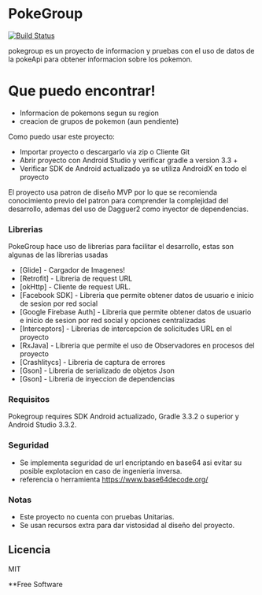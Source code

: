 # PokeGroup


[![Build Status](https://travis-ci.org/joemccann/dillinger.svg?branch=master)](https://travis-ci.org/joemccann/dillinger)

pokegroup es un proyecto de informacion y pruebas con el uso de datos de la pokeApi para obtener informacion sobre los pokemon.



# Que puedo encontrar!

  - Informacion de pokemons segun su region
  - creacion de grupos de pokemon (aun pendiente)


Como puedo usar este proyecto:
  - Importar proyecto o descargarlo via zip o Cliente Git
  - Abrir proyecto con Android Studio y verificar gradle a version 3.3 +
  - Verificar SDK de Android actualizado ya se utiliza AndroidX en todo el proyecto

El proyecto usa patron de diseño MVP por lo que se recomienda conocimiento previo del patron para comprender la complejidad del desarrollo, ademas del uso de Dagguer2 como inyector de dependencias.


### Librerias

PokeGroup hace uso de librerias para facilitar el desarrollo, estas son algunas de las librerias usadas

* [Glide] - Cargador de Imagenes!
* [Retrofit] - Libreria de request URL
* [okHttp] - Cliente de request URL.
* [Facebook SDK] - Libreria que permite obtener datos de usuario e inicio de sesion por red social
* [Google Firebase Auth] - Libreria que permite obtener datos de usuario e inicio de sesion por red social y opciones centralizadas
* [Interceptors] - Librerias de intercepcion de solicitudes URL en el proyecto
* [RxJava] - Libreria que permite el uso de Observadores en procesos del proyecto
* [Crashlitycs] - Libreria de captura de errores
* [Gson] - Libreria de serializado de objetos Json
* [Gson] - Libreria de inyeccion de dependencias



### Requisitos

Pokegroup requires SDK Android actualizado, Gradle 3.3.2 o superior y Android Studio 3.3.2.


### Seguridad
* Se implementa seguridad de url encriptando en base64 asi evitar su posible explotacion en caso de ingenieria inversa.
* referencia o herramienta https://www.base64decode.org/

### Notas

 - Este proyecto no cuenta con pruebas Unitarias.
 - Se usan recursos extra para dar vistosidad al diseño del proyecto. 

Licencia
----

MIT


**Free Software



